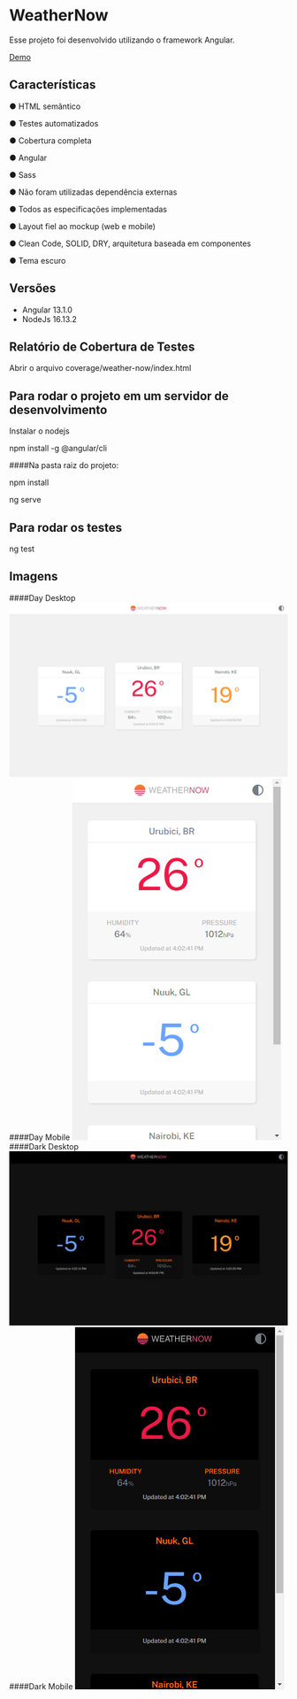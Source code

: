 # WeatherNow

Esse projeto foi desenvolvido utilizando o framework Angular.

[Demo](https://otaviodecampos.github.io/weathernow)

## Características

● HTML semântico

● Testes automatizados

● Cobertura completa

● Angular

● Sass

● Não foram utilizadas dependência externas

● Todos as especificações implementadas

● Layout fiel ao mockup (web e mobile)

● Clean Code, SOLID, DRY, arquitetura baseada em componentes

● Tema escuro

## Versões
- Angular 13.1.0
- NodeJs 16.13.2

## Relatório de Cobertura de Testes

Abrir o arquivo coverage/weather-now/index.html

## Para rodar o projeto em um servidor de desenvolvimento

Instalar o nodejs

npm install -g @angular/cli

####Na pasta raiz do projeto:

npm install

ng serve

## Para rodar os testes

ng test

## Imagens
####Day Desktop
![Day Desktop](https://github.com/otaviodecampos/weathernow/raw/master/screens/1.PNG "Day Desktop")
####Day Mobile
![Day Mobile](https://github.com/otaviodecampos/weathernow/raw/master/screens/1a.PNG "Day Mobile")
####Dark Desktop
![Dark Desktop](https://github.com/otaviodecampos/weathernow/raw/master/screens/2.PNG "Dark Desktop")
####Dark Mobile
![Day Desktop](https://github.com/otaviodecampos/weathernow/raw/master/screens/2a.PNG "Dark Mobile")

